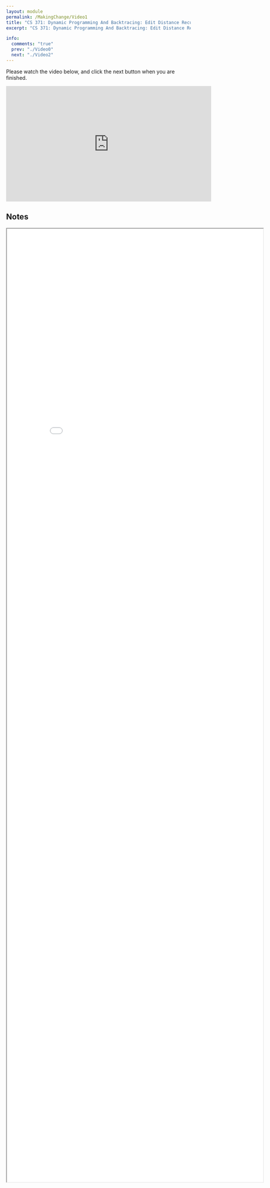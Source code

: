 ```yaml
---
layout: module
permalink: /MakingChange/Video1
title: "CS 371: Dynamic Programming And Backtracing: Edit Distance Recursive Backtracing"
excerpt: "CS 371: Dynamic Programming And Backtracing: Edit Distance Recursive Backtracing"

info:
  comments: "true"
  prev: "./Video0"
  next: "./Video2"
---
```


<p>
Please watch the video below, and click the next button when you are finished.
</p>

<iframe width="560" height="315" src="https://www.youtube.com/embed/5wfvNjZR4lI" frameborder="0" allow="accelerometer; autoplay; clipboard-write; encrypted-media; gyroscope; picture-in-picture" allowfullscreen></iframe>

<h2>Notes</h2>

<iframe src = "../images/Module11/EditBacktraceRecursive.html" width="700" height="2600">